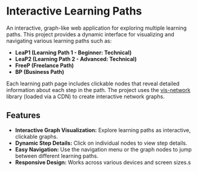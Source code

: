 # Interactive Learning Paths

An interactive, graph-like web application for exploring multiple learning paths. This project provides a dynamic interface for visualizing and navigating various learning paths such as:

- **LeaP1 (Learning Path 1 - Beginner: Technical)**
- **LeaP2 (Learning Path 2 - Advanced: Technical)**
- **FreeP (Freelance Path)**
- **BP (Business Path)**

Each learning path page includes clickable nodes that reveal detailed information about each step in the path. The project uses the [vis-network](https://visjs.github.io/vis-network/) library (loaded via a CDN) to create interactive network graphs.

## Features

- **Interactive Graph Visualization:** Explore learning paths as interactive, clickable graphs.
- **Dynamic Step Details:** Click on individual nodes to view step details.
- **Easy Navigation:** Use the navigation menu or the graph nodes to jump between different learning paths.
- **Responsive Design:** Works across various devices and screen sizes.s